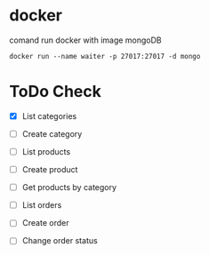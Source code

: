 # docker
comand run docker with image mongoDB
```
docker run --name waiter -p 27017:27017 -d mongo
```

# ToDo Check

- [x] List categories

- [ ] Create category

- [ ] List products

- [ ] Create product

- [ ] Get products by category

- [ ] List orders

- [ ] Create order

- [ ] Change order status

